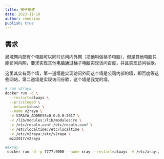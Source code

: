 ```yaml
---
title: 梯子搭建
date: 2023-11-10
author: chensino
publish: true
---
```


## 需求

局域网内部有个电脑可以同时访问内外网（把他叫做梯子电脑），但是其他电脑只能访问内网，要求实现其他电脑通过梯子电脑实现访问百度，并且实现访问谷歌。

这里其实有两个墙，第一道墙是实现访问外网这个墙是公司内部的墙，即百度等这些网站，第二道墙是实现访问谷歌，这个墙是我党的墙。

~~~sh
# run v2raya
docker run -d \
  --restart=always \
  --privileged \
  --network=host \
  --name v2raya \
  -e V2RAYA_ADDRESS=0.0.0.0:2017 \
  -v /lib/modules:/lib/modules:ro \
  -v /etc/resolv.conf:/etc/resolv.conf \
  -v /etc/localtime:/etc/localtime \
  -v /etc/v2raya:/etc/v2raya \
  mzz2017/v2raya
~~~

~~~sh
##xray
 docker run -d -p 7777:9000 --name xray --restart=always -v /etc/xray:/etc/xray -v /etc/localtime:/etc/localtime  teddysun/xray
~~~
